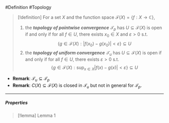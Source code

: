 #Definition #Topology 

> [!definition]
> For a set $X$ and the function space $\mathcal{F}(X)=\{ f:X\to \mathbb{C} \}$,
> 1. the ***topology of pointwise convergence*** $\mathcal{T}_{p}$ has $U\subseteq \mathcal{F}(X)$ is open if and only if for all $f\in U$, there exists $x_{0}\in X$ and $\varepsilon >0$ s.t. $$\{ g\in \mathcal{F}(X):\left| f(x_{0})-g(x_{0}) \right| <\varepsilon \}\subseteq U$$
> 2. the ***topology of uniform convergence*** $\mathcal{T}_{u}$ has $U\subseteq \mathcal{F}(X)$ is open if and only if for all $f\in U$, there exists $\varepsilon >0$ s.t. $$\{ g\in \mathcal{F}(X):\sup_{x\in X}\left| f(x)-g(x) \right| <\varepsilon \}\subseteq U$$
- **Remark**: $\mathcal{T}_{u}\subseteq \mathcal{T}_{p}$
- **Remark**: $C(X)\subseteq \mathcal{F}(X)$  is closed in $\mathcal{T}_{u}$ but not in general for $\mathcal{T}_{p}$.
---
##### Properties
> [!lemma] Lemma 1
> 